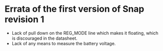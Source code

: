 # Errata of the first version of Snap revision 1

- Lack of pull down on the REG_MODE line which makes it floating, which is discouraged in the datasheet.
- Lack of any means to measure the battery voltage.
